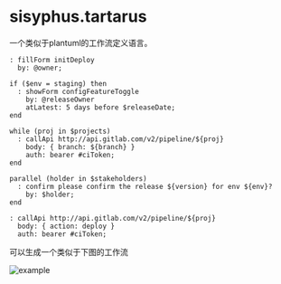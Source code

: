 # sisyphus.tartarus

一个类似于plantuml的工作流定义语言。

```
: fillForm initDeploy
  by: @owner;

if ($env = staging) then
  : showForm configFeatureToggle
    by: @releaseOwner
    atLatest: 5 days before $releaseDate;
end

while (proj in $projects)
  : callApi http://api.gitlab.com/v2/pipeline/${proj}
    body: { branch: ${branch} }
    auth: bearer #ciToken;
end

parallel (holder in $stakeholders)
  : confirm please confirm the release ${version} for env ${env}?
    by: $holder;
end

: callApi http://api.gitlab.com/v2/pipeline/${proj}
  body: { action: deploy }
  auth: bearer #ciToken;
```

可以生成一个类似于下图的工作流

![example](http://www.plantuml.com/plantuml/png/dL8zR_8m4DxzAsx801c8z4hl4bILIeYfKfVkaPDSackDRJa7227-Uy_6BNJjaZZtyNmyyMPc7VYmDoeTL0rbEP0nEnVsPGbaYRVeZJihWAPfpqrJmyQTB8QrKZJ0ea1xX2UGxP7ik0IUqCfin9adTyeudRC3ZJlKV0ZuxiRHe0mzG0Oqg6TyYyYve_bLCyuS-_-Xr-SPMXnSG2Zoz5RwQuMsfq6fqqG6OU63-m2oKCG3TZmlivfE6_FYISHCpBwkAkrfDH8RtQuwjw-E_ofF7WrPhEBkjpxN9uLjqBQRyYkH9i8VticP7aDYbYm-yVPzPuy1f2XyaWwv4FE2R0UAor5MoDahY4-GPAKap-lphx2A6_QZY3yQlDkxWEvOc6leq--6wrhDxBpQ28bSZoy0)
